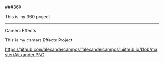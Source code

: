 ###360

This is my 360 project

<script src="//360.vizor.io/scripts/embed.js" data-vizorurl="https://360.vizor.io/embed/v/xyq0" ></script>

***

Camera Effects

This is my camera Effects Project

https://github.com/alexandercampos1/alexandercampos1.github.io/blob/master/Alexander.PNG
